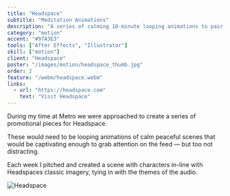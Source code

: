 ```yaml
---
title: "Headspace"
subtitle: "Meditation Animations"
description: "A series of calming 10-minute looping animations to pair with audio from Headspace."
category: "motion"
accent: "#97A3E3"
tools: ["After Effects", "Illustrator"]
skill: ["motion"]
client: "Headspace"
poster: "/images/motion/headspace_thumb.jpg"
order: 2
feature: "/webm/headspace.webm"
links:
  - url: "https://headspace.com"
    text: "Visit Headspace"
---
```


During my time at Metro we were approached to create a series of promotional pieces for Headspace.

These would need to be looping animations of calm peaceful scenes that would be captivating enough to grab attention on the feed — but too not distracting.

Each week I pitched and created a scene with characters in-line with Headspaces classic imagery, tying in with the themes of the audio.

<img src='../images/motion/head4.jpg' alt="Headspace"/>
